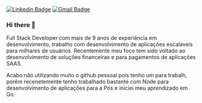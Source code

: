 [![Linkedin Badge](https://img.shields.io/badge/-lucaswantz-blue?style=flat-square&logo=Linkedin&logoColor=white&link=https://www.linkedin.com/in/lucas-wantz-da-motta/)](https://www.linkedin.com/in/lucas-wantz-da-motta/) 
[![Gmail Badge](https://img.shields.io/badge/lucaswantz@hotmail.com-c14438?style=flat-square&logo=Gmail&logoColor=white&link=mailto:lucaswantz@hotmail.com)](mailto:lucaswantz@hotmail.com)

### Hi there 👋

Full Stack Developer com mais de 9 anos de experiência em desenvolvimento, trabalho com desenvolvimento de aplicações escalaveis para milhares de usuários. Recentemente meu foco tem sido voltado ao desenvolvimento de soluções financeiras e para pagamentos de aplicações SAAS.

Acabo não utilizando muito o github pessoal pois tenho um para trabalh, porém recenetemente tenho trabalhado bastante com Node para desenvolvimento de aplicações para a Pós e iniciei meu aprendizado em Go.

<!--
**lucaswantz/lucaswantz** is a ✨ _special_ ✨ repository because its `README.md` (this file) appears on your GitHub profile.

Here are some ideas to get you started:

- 🔭 I’m currently working on ...
- 🌱 I’m currently learning ...
- 👯 I’m looking to collaborate on ...
- 🤔 I’m looking for help with ...
- 💬 Ask me about ...
- 📫 How to reach me: ...
- 😄 Pronouns: ...
- ⚡ Fun fact: ...
-->
